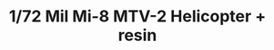 ---
layout: product
title: "1/72 Mil Mi-8 MTV-2 Helicopter  + resin"
price: "5500" 
desc: "Maketa"
img_path: "/assets/img/ARK72037.webp"
brand: "Ark Models"
available: false
special_offer: false
new: false
soon: false
cat: "010000"
subcat: "015000"
subsubcat: "0N/A"
sifra: "ARK72037"
popular: false
spec: false
---